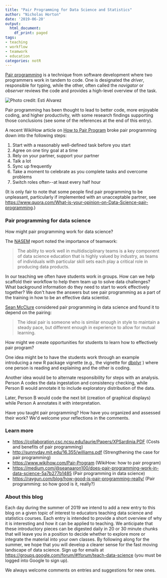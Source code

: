 ```yaml
---
title: "Pair Programming for Data Science and Statistics"
author: "Nicholas Horton"
date: '2019-06-20'
output:
  html_document:
    df_print: paged
tags:
- teaching
- workflow
- teamwork
- education
categories: notR
---
```




[Pair programming](https://en.wikipedia.org/wiki/Pair_programming) is a technique from software development where two programmers work in tandem to code.  One is designated the *driver*, responsible for typing, while the other, often called the *navigator* or *observer* reviews the code and provides a high-level overview of the task.


![Photo credit: [Esti Alvarez](https://www.flickr.com/photos/esti/4638056301)](/post/pairprogramming/pair.jpg)



Pair programming has been thought to lead to better code, more enjoyable coding, and
higher productivity, with some research findings supporting those conclusions (see some of the references at the end of this entry).

A recent WikiHow article on [How to Pair Program](https://www.wikihow.com/Pair-Program) broke pair programming down into the following steps:

1. Start with a reasonably well-defined task before you start
2. Agree on one tiny goal at a time
3. Rely on your partner, support your partner
4. Talk a lot
5. Sync up frequently
6. Take a moment to celebrate as you complete tasks and overcome problems
7. Switch roles often--at least every half hour

(It is only fair to note that some people find pair programming to be unpleasant, particularly if implemented with an unacceptable partner, see https://www.quora.com/What-is-your-opinion-on-Data-Science-pair-programming.)

### Pair programming for data science

How might pair programming work for data science?  

The [NASEM](https://teachdatascience.com/nasem) report noted the importance of teamwork:

> The ability to work well in multidisciplinary teams is a key component of data science education that is highly valued by industry, as teams of individuals with particular skill sets each play a critical role in producing data products.

In our teaching we often have students work in groups.  How can we help scaffold their workflow to help them team up to solve data challenges?  What background information do they need to start to work effectively together?  We don't have the answers but see pair programming as a part of the training in how to be an effective data scientist.


[Sean McClure](https://medium.com/@seanaaron100/does-pair-programming-work-in-data-science-5a7b277b1485) considered pair programming in data science and found it to depend on the pairing:

> The ideal pair is someone who is similar enough in style to maintain a steady pace, but different enough in experience to allow for mutual learning.


How might we create opportunities for students to learn how to effectively pair program?

One idea might be to have the students
work through an example introducing a new R package vignette (e.g., the vignette for [dbplyr](https://cran.r-project.org/web/packages/dbplyr/vignettes/dbplyr.html) ) where one person is reading and explaining and the other is coding.

Another idea would be to alternate responsibility for steps with an analysis.  
Person A codes the data ingestation and consistency checking, while
Person B would annotate it to include exploratory distribution of the data.

Later, Person B would code the next bit (creation of graphical displays) while
Person A annotates it with interpretation.  

Have you taught pair programming?  How have you organized and assessed their work? We'd welcome your reflections in the comments.


### Learn more

- https://collaboration.csc.ncsu.edu/laurie/Papers/XPSardinia.PDF (Costs and benefits of pair programming)
- http://sunnyday.mit.edu/16.355/williams.pdf (Strengthening the case for pair programming) 
- https://www.wikihow.com/Pair-Program (WikiHow: how to pair program)
- https://medium.com/@seanaaron100/does-pair-programming-work-in-data-science-5a7b277b1485 (Pair programming in data science)
- https://raygun.com/blog/how-good-is-pair-programming-really/ (Pair programming: so how good is it, really?)

### About this blog 

Each day during the summer of 2019 we intend to add a new entry to this blog on a given topic of interest to educators teaching data science and statistics courses. Each entry is intended to provide a short overview of why it is interesting and how it can be applied to teaching. We anticipate that these introductory pieces can be digested daily in 20 or 30 minute chunks that will leave you in a position to decide whether to explore more or integrate the material into your own classes. By following along for the summer, we hope that you will develop a clearer sense for the fast moving landscape of data science. Sign up for emails at https://groups.google.com/forum/#!forum/teach-data-science (you must be logged into Google to sign up).

We always welcome comments on entries and suggestions for new ones.

